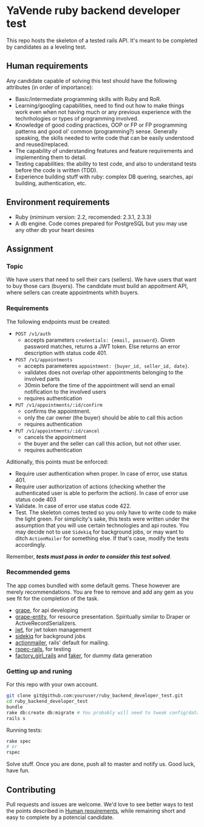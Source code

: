 # YaVende ruby backend developer test

This repo hosts the skeleton of a tested rails API.
It's meant to be completed by candidates as a leveling test.


## Human requirements

Any candidate capable of solving this test should have the following attributes (in order of importance):

- Basic/intermediate programming skills with Ruby and RoR.
- Learning/googling capabilities, need to find out how to make things work even when not having much or any previous experience with the technhologies or types of programming involved.
- Knowledge of good coding practices, OOP or FP or FP programming patterns and good ol' common (programming?) sense. Generally speaking, the skills needed to write code that can be easily understood and reused/replaced.
- The capability of understanding features and feature requirements and implementing them to detail.
- Testing capabilities: the ability to test code, and also to understand tests before the code is written (TDD).
- Experience building stuff with ruby: complex DB quering, searches, api building, authentication, etc.

## Environment requirements

- Ruby (miminum version: 2.2, recomended: 2.3.1, 2.3.3)
- A db engine. Code comes prepared for PostgreSQL but you may use any other db your heart desires

## Assignment

### Topic
We have users that need to sell their cars (sellers).
We have users that want to buy those cars (buyers).
The candidate must build an appoitment API, where sellers can create appointments whith buyers.

### Requirements

The following endpoints must be created:

- `POST /v1/auth`
  -  accepts parameters `credentials: {email, password}`. Given password matches, returns a JWT token. Else returns an error description with status code 401.
- `POST /v1/appointments`
  - accepts parameteres `appointment: {buyer_id, seller_id, date}`.
  - validates does not overlap other appointments belonging to the involved parts
  - 30min before the time of the appointment will send an email notification to the involved users
  - requires authentication
- `PUT /v1/appointments/:id/confirm`
  - confirms the appointment.
  - only the car owner (the buyer) should be able to call this action
  - requires authentication
- `PUT /v1/appointments/:id/cancel`
  - cancels the appointment
  - the buyer and the seller can call this action, but not other user.
  - requires authentication

Aditionally, this points must be enforced:

- Require user authentication when proper. In case of error, use status 401.
- Require user authorization of actions (checking whether the authenticated user is able to perform the action). In case of error use status code 403
- Validate. In case of error use status code 422.
- Test. The skeleton comes tested so you only have to write code to make the light green.
For simplicity's sake, this tests were written under the assumption that you will use certain technologies and api routes.
You may decide not to use `Sidekiq` for background jobs, or may want to ditch `ActionMailer` for something else.
If that's case, modify the tests accordingly.

Remember, ***tests must pass in order to consider this test solved***.

### Recommended gems
The app comes bundled with some default gems.
These however are merely recommendations.
You are free to remove and add any gem as you see fit for the completion of the task.

- [grape](https://github.com/ruby-grape/grape), for api developing
- [grape-entity](https://github.com/ruby-grape/grape-entity), for resource presentation. Spiritually similar to Draper or ActiveRecordSerializers.
- [jwt](https://github.com/jwt/ruby-jwt), for jwt token management
- [sidekiq](https://github.com/mperham/sidekiq) for background jobs
- [actionmailer](https://github.com/rails/rails/tree/master/actionmailer), rails' default for mailing.
- [rspec-rails](https://github.com/rspec/rspec-rails), for testing
- [factory_girl_rails](https://github.com/thoughtbot/factory_girl_rails) and [faker](https://github.com/stympy/faker), for dummy data generation

### Getting up and runing

For this repo with your own account.

~~~bash
git clone git@github.com:youruser/ruby_backend_developer_test.git
cd ruby_backend_developer_test
bundle
rake db:create db:migrate # You probably will need to tweak config/database.yml
rails s
~~~
Running tests:
~~~bash
rake spec
# or
rspec
~~~
Solve stuff. Once you are done, push all to master and notify us. Good luck, have fun.

## Contributing
Pull requests and issues are welcome.
We'd love to see better ways to test the points described in [Human requirements](#human-requirements), while remaining short and easy to complete by a potencial candidate.
